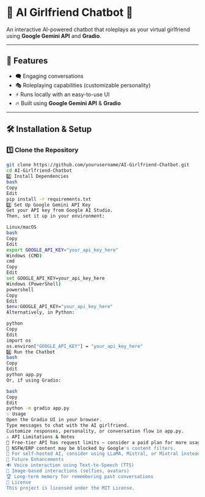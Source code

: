 # 💖 AI Girlfriend Chatbot 💖

An interactive AI-powered chatbot that roleplays as your virtual girlfriend using **Google Gemini API** and **Gradio**.

---

## 🌟 Features  
- 🗨️ Engaging conversations  
- 🎭 Roleplaying capabilities (customizable personality)  
- ⚡ Runs locally with an easy-to-use UI  
- 🔥 Built using **Google Gemini API** & **Gradio**  

---

## 🛠 Installation & Setup  

### 1️⃣ Clone the Repository  
```bash
git clone https://github.com/yourusername/AI-Girlfriend-Chatbot.git
cd AI-Girlfriend-Chatbot
2️⃣ Install Dependencies
bash
Copy
Edit
pip install -r requirements.txt
3️⃣ Set Up Google Gemini API Key
Get your API key from Google AI Studio.
Then, set it up in your environment:

Linux/macOS
bash
Copy
Edit
export GOOGLE_API_KEY="your_api_key_here"
Windows (CMD)
cmd
Copy
Edit
set GOOGLE_API_KEY=your_api_key_here
Windows (PowerShell)
powershell
Copy
Edit
$env:GOOGLE_API_KEY="your_api_key_here"
Alternatively, in Python:

python
Copy
Edit
import os
os.environ["GOOGLE_API_KEY"] = "your_api_key_here"
4️⃣ Run the Chatbot
bash
Copy
Edit
python app.py
Or, if using Gradio:

bash
Copy
Edit
python -m gradio app.py
💡 Usage
Open the Gradio UI in your browser.
Type messages to chat with the AI girlfriend.
Customize responses, personality, or conversation flow in app.py.
⚠️ API Limitations & Notes
🚧 Free-tier API has request limits – consider a paid plan for more usage.
🔞 NSFW/ERP content may be blocked by Google's content filters.
🧠 For self-hosted AI, consider using LLaMA, Mistral, or Mixtral instead.
🚀 Future Enhancements
🔊 Voice interaction using Text-to-Speech (TTS)
📸 Image-based interactions (selfies, avatars)
🏆 Long-term memory for remembering past conversations
📜 License
This project is licensed under the MIT License.
